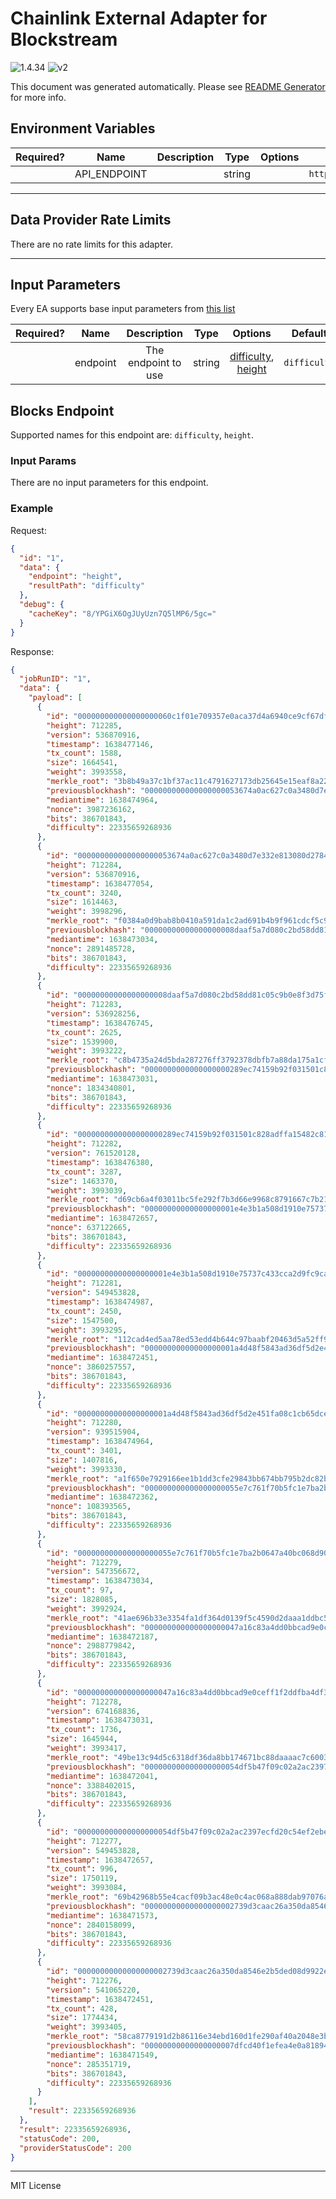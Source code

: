 # Chainlink External Adapter for Blockstream

![1.4.34](https://img.shields.io/github/package-json/v/smartcontractkit/external-adapters-js?filename=packages/sources/blockstream/package.json) ![v2](https://img.shields.io/badge/framework%20version-v2-blueviolet)

This document was generated automatically. Please see [README Generator](../../scripts#readme-generator) for more info.

## Environment Variables

| Required? |     Name     | Description |  Type  | Options |            Default             |
| :-------: | :----------: | :---------: | :----: | :-----: | :----------------------------: |
|           | API_ENDPOINT |             | string |         | `https://blockstream.info/api` |

---

## Data Provider Rate Limits

There are no rate limits for this adapter.

---

## Input Parameters

Every EA supports base input parameters from [this list](../../core/bootstrap#base-input-parameters)

| Required? |   Name   |     Description     |  Type  |                          Options                           |   Default    |
| :-------: | :------: | :-----------------: | :----: | :--------------------------------------------------------: | :----------: |
|           | endpoint | The endpoint to use | string | [difficulty](#blocks-endpoint), [height](#blocks-endpoint) | `difficulty` |

## Blocks Endpoint

Supported names for this endpoint are: `difficulty`, `height`.

### Input Params

There are no input parameters for this endpoint.

### Example

Request:

```json
{
  "id": "1",
  "data": {
    "endpoint": "height",
    "resultPath": "difficulty"
  },
  "debug": {
    "cacheKey": "8/YPGiX6OgJUyUzn7Q5lMP6/5gc="
  }
}
```

Response:

```json
{
  "jobRunID": "1",
  "data": {
    "payload": [
      {
        "id": "000000000000000000060c1f01e709357e0aca37d4a6940ce9cf67dfa6c6ff4f",
        "height": 712285,
        "version": 536870916,
        "timestamp": 1638477146,
        "tx_count": 1588,
        "size": 1664541,
        "weight": 3993558,
        "merkle_root": "3b8b49a37c1bf37ac11c4791627173db25645e15eaf8a22daf9878c64c24878a",
        "previousblockhash": "000000000000000000053674a0ac627c0a3480d7e332e813080d2784f2421962",
        "mediantime": 1638474964,
        "nonce": 3987236162,
        "bits": 386701843,
        "difficulty": 22335659268936
      },
      {
        "id": "000000000000000000053674a0ac627c0a3480d7e332e813080d2784f2421962",
        "height": 712284,
        "version": 536870916,
        "timestamp": 1638477054,
        "tx_count": 3240,
        "size": 1614463,
        "weight": 3998296,
        "merkle_root": "f0384a0d9bab8b0410a591da1c2ad691b4b9f961cdcf5c99a38690ea41bd57b9",
        "previousblockhash": "00000000000000000008daaf5a7d080c2bd58dd81c05c9b0e8f3d75fd01f99c7",
        "mediantime": 1638473034,
        "nonce": 2891485728,
        "bits": 386701843,
        "difficulty": 22335659268936
      },
      {
        "id": "00000000000000000008daaf5a7d080c2bd58dd81c05c9b0e8f3d75fd01f99c7",
        "height": 712283,
        "version": 536928256,
        "timestamp": 1638476745,
        "tx_count": 2625,
        "size": 1539900,
        "weight": 3993222,
        "merkle_root": "c8b4735a24d5bda287276ff3792378dbfb7a88da175a1cf1ca799d1c50d78c5b",
        "previousblockhash": "0000000000000000000289ec74159b92f031501c828adffa15482c81bdb917f7",
        "mediantime": 1638473031,
        "nonce": 1834340801,
        "bits": 386701843,
        "difficulty": 22335659268936
      },
      {
        "id": "0000000000000000000289ec74159b92f031501c828adffa15482c81bdb917f7",
        "height": 712282,
        "version": 761520128,
        "timestamp": 1638476380,
        "tx_count": 3287,
        "size": 1463370,
        "weight": 3993039,
        "merkle_root": "d69cb6a4f03011bc5fe292f7b3d66e9968c8791667c7b21622166df8ccb27584",
        "previousblockhash": "00000000000000000001e4e3b1a508d1910e75737c433cca2d9fc9ca001196ff",
        "mediantime": 1638472657,
        "nonce": 637122665,
        "bits": 386701843,
        "difficulty": 22335659268936
      },
      {
        "id": "00000000000000000001e4e3b1a508d1910e75737c433cca2d9fc9ca001196ff",
        "height": 712281,
        "version": 549453828,
        "timestamp": 1638474987,
        "tx_count": 2450,
        "size": 1547500,
        "weight": 3993295,
        "merkle_root": "112cad4ed5aa78ed53edd4b644c97baabf20463d5a52ff95b2634c2c11f5805e",
        "previousblockhash": "00000000000000000001a4d48f5843ad36df5d2e451fa08c1cb65dcec52c6f51",
        "mediantime": 1638472451,
        "nonce": 3860257557,
        "bits": 386701843,
        "difficulty": 22335659268936
      },
      {
        "id": "00000000000000000001a4d48f5843ad36df5d2e451fa08c1cb65dcec52c6f51",
        "height": 712280,
        "version": 939515904,
        "timestamp": 1638474964,
        "tx_count": 3401,
        "size": 1407816,
        "weight": 3993330,
        "merkle_root": "a1f650e7929166ee1b1dd3cfe29843bb674bb795b2dc82b26e5430258b39e140",
        "previousblockhash": "000000000000000000055e7c761f70b5fc1e7ba2b0647a40bc068d904abd5fef",
        "mediantime": 1638472362,
        "nonce": 108393565,
        "bits": 386701843,
        "difficulty": 22335659268936
      },
      {
        "id": "000000000000000000055e7c761f70b5fc1e7ba2b0647a40bc068d904abd5fef",
        "height": 712279,
        "version": 547356672,
        "timestamp": 1638473034,
        "tx_count": 97,
        "size": 1828085,
        "weight": 3992924,
        "merkle_root": "41ae696b33e3354fa1df364d0139f5c4590d2daaa1ddbc5e1f4b1e04e6937d8d",
        "previousblockhash": "000000000000000000047a16c83a4dd0bbcad9e0ceff1f2ddfba4df3b46f8201",
        "mediantime": 1638472187,
        "nonce": 2988779842,
        "bits": 386701843,
        "difficulty": 22335659268936
      },
      {
        "id": "000000000000000000047a16c83a4dd0bbcad9e0ceff1f2ddfba4df3b46f8201",
        "height": 712278,
        "version": 674168836,
        "timestamp": 1638473031,
        "tx_count": 1736,
        "size": 1645944,
        "weight": 3993417,
        "merkle_root": "49be13c94d5c6318df36da8bb174671bc88daaaac7c600310a65d7dc7e5cfadb",
        "previousblockhash": "000000000000000000054df5b47f09c02a2ac2397ecfd20c54ef2ebe5351c354",
        "mediantime": 1638472041,
        "nonce": 3388402015,
        "bits": 386701843,
        "difficulty": 22335659268936
      },
      {
        "id": "000000000000000000054df5b47f09c02a2ac2397ecfd20c54ef2ebe5351c354",
        "height": 712277,
        "version": 549453828,
        "timestamp": 1638472657,
        "tx_count": 996,
        "size": 1750119,
        "weight": 3993084,
        "merkle_root": "69b42968b55e4cacf09b3ac48e0c4ac068a888dab97076ac71b6e0d1a301abba",
        "previousblockhash": "00000000000000000002739d3caac26a350da8546e2b5ded08d9922efc065be1",
        "mediantime": 1638471573,
        "nonce": 2840158099,
        "bits": 386701843,
        "difficulty": 22335659268936
      },
      {
        "id": "00000000000000000002739d3caac26a350da8546e2b5ded08d9922efc065be1",
        "height": 712276,
        "version": 541065220,
        "timestamp": 1638472451,
        "tx_count": 428,
        "size": 1774434,
        "weight": 3993405,
        "merkle_root": "58ca8779191d2b86116e34ebd160d1fe290af40a2048e3b1fb09d201a9f95805",
        "previousblockhash": "00000000000000000007dfcd40f1efea4e0a81894189c90d78364b271f075332",
        "mediantime": 1638471549,
        "nonce": 285351719,
        "bits": 386701843,
        "difficulty": 22335659268936
      }
    ],
    "result": 22335659268936
  },
  "result": 22335659268936,
  "statusCode": 200,
  "providerStatusCode": 200
}
```

---

MIT License
